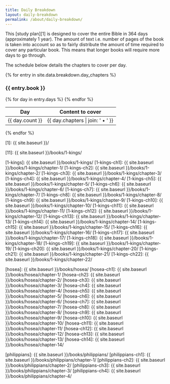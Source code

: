 ```yaml
---
title: Daily Breakdown
layout: daily-breakdown
permalink: /about/daily-breakdown/
---
```


This [study plan][1] is designed to cover the entire Bible in 364 days
(approximately 1 year). The amount of text i.e. number of pages of the book is
taken into account so as to fairly distribute the amount of time required to
cover any particular book. This means that longer books will require more days
to go through.

The schedule below details the chapters to cover per day.

{% for entry in site.data.breakdown.day_chapters %}
### {{ entry.book }}

<table>
  <thead>
    <tr>
      <th>Day</th>
      <th>Content to cover</th>
    </tr>
  </thead>
  <tbody>
{% for day in entry.days %}
    <tr>
      <td>{{ day.count }}</td>
      <td>{{ day.chapters | join: ' • ' }}</td>
    </tr>
{% endfor %}
  </tbody>
</table>

{% endfor %}

[1]: {{ site.baseurl }}/

[11]: {{ site.baseurl }}/books/1-kings/

[1-kings]: {{ site.baseurl }}/books/1-kings/
[1-kings-ch1]: {{ site.baseurl }}/books/1-kings/chapter-1/
[1-kings-ch2]: {{ site.baseurl }}/books/1-kings/chapter-2/
[1-kings-ch3]: {{ site.baseurl }}/books/1-kings/chapter-3/
[1-kings-ch4]: {{ site.baseurl }}/books/1-kings/chapter-4/
[1-kings-ch5]: {{ site.baseurl }}/books/1-kings/chapter-5/
[1-kings-ch6]: {{ site.baseurl }}/books/1-kings/chapter-6/
[1-kings-ch7]: {{ site.baseurl }}/books/1-kings/chapter-7/
[1-kings-ch8]: {{ site.baseurl }}/books/1-kings/chapter-8/
[1-kings-ch9]: {{ site.baseurl }}/books/1-kings/chapter-9/
[1-kings-ch10]: {{ site.baseurl }}/books/1-kings/chapter-10/
[1-kings-ch11]: {{ site.baseurl }}/books/1-kings/chapter-11/
[1-kings-ch12]: {{ site.baseurl }}/books/1-kings/chapter-12/
[1-kings-ch13]: {{ site.baseurl }}/books/1-kings/chapter-13/
[1-kings-ch14]: {{ site.baseurl }}/books/1-kings/chapter-14/
[1-kings-ch15]: {{ site.baseurl }}/books/1-kings/chapter-15/
[1-kings-ch16]: {{ site.baseurl }}/books/1-kings/chapter-16/
[1-kings-ch17]: {{ site.baseurl }}/books/1-kings/chapter-17/
[1-kings-ch18]: {{ site.baseurl }}/books/1-kings/chapter-18/
[1-kings-ch19]: {{ site.baseurl }}/books/1-kings/chapter-19/
[1-kings-ch20]: {{ site.baseurl }}/books/1-kings/chapter-20/
[1-kings-ch21]: {{ site.baseurl }}/books/1-kings/chapter-21/
[1-kings-ch22]: {{ site.baseurl }}/books/1-kings/chapter-22/

[hosea]: {{ site.baseurl }}/books/hosea/
[hosea-ch1]: {{ site.baseurl }}/books/hosea/chapter-1/
[hosea-ch2]: {{ site.baseurl }}/books/hosea/chapter-2/
[hosea-ch3]: {{ site.baseurl }}/books/hosea/chapter-3/
[hosea-ch4]: {{ site.baseurl }}/books/hosea/chapter-4/
[hosea-ch5]: {{ site.baseurl }}/books/hosea/chapter-5/
[hosea-ch6]: {{ site.baseurl }}/books/hosea/chapter-6/
[hosea-ch7]: {{ site.baseurl }}/books/hosea/chapter-7/
[hosea-ch8]: {{ site.baseurl }}/books/hosea/chapter-8/
[hosea-ch9]: {{ site.baseurl }}/books/hosea/chapter-9/
[hosea-ch10]: {{ site.baseurl }}/books/hosea/chapter-10/
[hosea-ch11]: {{ site.baseurl }}/books/hosea/chapter-11/
[hosea-ch12]: {{ site.baseurl }}/books/hosea/chapter-12/
[hosea-ch13]: {{ site.baseurl }}/books/hosea/chapter-13/
[hosea-ch14]: {{ site.baseurl }}/books/hosea/chapter-14/

[philippians]: {{ site.baseurl }}/books/philippians/
[philippians-ch1]: {{ site.baseurl }}/books/philippians/chapter-1/
[philippians-ch2]: {{ site.baseurl }}/books/philippians/chapter-2/
[philippians-ch3]: {{ site.baseurl }}/books/philippians/chapter-3/
[philippians-ch4]: {{ site.baseurl }}/books/philippians/chapter-4/
